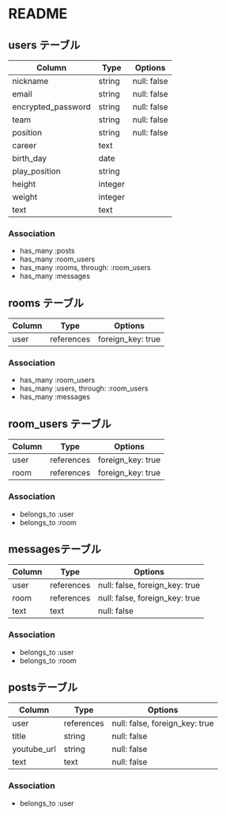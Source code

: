 # README

## users テーブル

| Column             | Type    | Options      |
| ------------------ | ------- | ------------ |
| nickname           | string  | null: false  |
| email              | string  | null: false  |
| encrypted_password | string  | null: false  |
| team               | string  | null: false  |
| position           | string  | null: false  |
| career             | text    |              |
| birth_day          | date    |              |
| play_position      | string  |              |
| height             | integer |              |
| weight             | integer |              |
| text               | text    |              |

### Association
- has_many :posts
- has_many :room_users
- has_many :rooms, through: :room_users
- has_many :messages

## rooms テーブル
| Column             | Type        | Options                         |
| ------------------ | ----------- | ------------------------------- |
| user               | references  |  foreign_key: true            |

### Association
- has_many :room_users
- has_many :users, through: :room_users
- has_many :messages

## room_users テーブル

| Column | Type       | Options                        |
| ------ | ---------- | ------------------------------ |
| user   | references |  foreign_key: true             |
| room   | references |  foreign_key: true             |

### Association

- belongs_to :user
- belongs_to :room


## messagesテーブル
| Column             | Type        | Options                         |
| ------------------ | ----------- | ------------------------------- |
| user               | references  | null: false, foreign_key: true  |
| room               | references  | null: false, foreign_key: true  |
| text               | text        | null: false                     |

### Association
- belongs_to :user
- belongs_to :room


## postsテーブル
| Column             | Type        | Options                         |
| ------------------ | ----------- | ------------------------------- |
| user               | references  | null: false, foreign_key: true  |
| title              | string      | null: false                     |
| youtube_url        | string      | null: false                     |
| text               | text        | null: false                     |

### Association
- belongs_to :user
